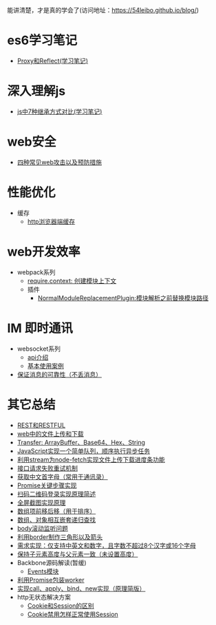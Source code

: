 能讲清楚，才是真的学会了(访问地址：https://54leibo.github.io/blog/)
# es6学习笔记
- [Proxy和Reflect(学习笔记)](./es6/proxyAndReflect.md)

# 深入理解js
- [js中7种继承方式对比(学习笔记)](deepJavascript/InheritanceWayOfJavascript.md)

# web安全
- [四种常见web攻击以及预防措施](security/fourCommonAttach/index.md)

# 性能优化
- 缓存
  - [http浏览器端缓存](performanceOptimization/httpBrowserCache/httpBrowserCache.md)

# web开发效率
- webpack系列
  - [require.context: 创建模块上下文](https://github.com/54leibo/blog/issues/17#issue-629818310)
  - 插件
    - [NormalModuleReplacementPlugin:模块解析之前替换模块路径](https://github.com/54leibo/blog/issues/16#issue-629739137)

# IM 即时通讯
- websocket系列
  - [api介绍](https://developer.mozilla.org/zh-CN/docs/Web/API/WebSocket#Ready_state_constants)
  - [基本使用案例](https://www.html5rocks.com/zh/tutorials/websockets/basics/)
- [保证消息的可靠性（不丢消息）](./im/reliability.md)

# 其它总结
- [REST和RESTFUL](https://www.zhihu.com/question/28557115)
- [web中的文件上传和下载](https://github.com/54leibo/blog/issues/2#issue-462621634)
- [Transfer: ArrayBuffer、Base64、Hex、String](https://github.com/54leibo/blog/issues/1#issue-460327275)
- [JavaScript实现一个简单队列，顺序执行异步任务](https://github.com/54leibo/blog/issues/3#issue-463668795)
- [利用stream为node-fetch实现文件上传下载进度条功能](https://github.com/54leibo/blog/issues/4#issue-492579206)
- [接口请求失败重试机制](https://github.com/54leibo/blog/issues/5#issue-518192946)
- [获取中文首字母（常用于通讯录）](https://github.com/54leibo/blog/issues/6#issue-518221175)
- [Promise关键步骤实现](https://github.com/54leibo/blog/issues/7#issue-519717701)
- [扫码二维码登录实现原理简述](https://github.com/54leibo/blog/issues/8#issue-574462121)
- [全屏截图实现原理](https://github.com/54leibo/blog/issues/9#issue-574463104)
- [数组项前移后移（用于排序）](https://github.com/54leibo/blog/issues/10#issue-582811711)
- [数组、对象相互嵌套递归查找](https://github.com/54leibo/blog/issues/11#issue-583442746)
- [body滚动监听问题](https://github.com/54leibo/blog/issues/12#issue-584136234)
- [利用border制作三角形以及箭头](https://github.com/54leibo/blog/issues/13#issue-584808842)
- [需求实现：仅支持中英文和数字，且字数不超过8个汉字或16个字母](https://github.com/54leibo/blog/issues/14#issue-586748555)
- [保持子元素高度与父元素一致（未设置高度）](https://github.com/54leibo/blog/issues/15#issue-588275909)
- Backbone源码解读(暂缓)
    - [Events模块](./others/backboneSourceCodeAnalyze/events.md)
- [利用Promise包装worker](./others/worker/wrapWorkerWithPromise.md)
- [实现call、apply、bind、new实现（原理简版）](./others/callApplyBindNew/callApplyBindNew.md)
- http无状态解决方案
    - [Cookie和Session的区别](./others/httpNoStateSolution/cookieAndSession/index.md)
    - [Cookie禁用怎样正常使用Session](./others/httpNoStateSolution/useSessionIfCookieDisabled/index.md)

